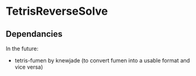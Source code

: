 # TetrisReverseSolve
## Dependancies
In the future:
 - tetris-fumen by knewjade (to convert fumen into a usable format and vice versa)

